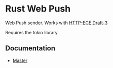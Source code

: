 Rust Web Push
=============

Web Push sender. Works with
[HTTP-ECE Draft-3](https://datatracker.ietf.org/doc/draft-ietf-httpbis-encryption-encoding/03/?include_text=1)

Requires the tokio library.

Documentation
-------------

* [Master](https://pimeys.github.io/rust-web-push/web_push/index.html)
